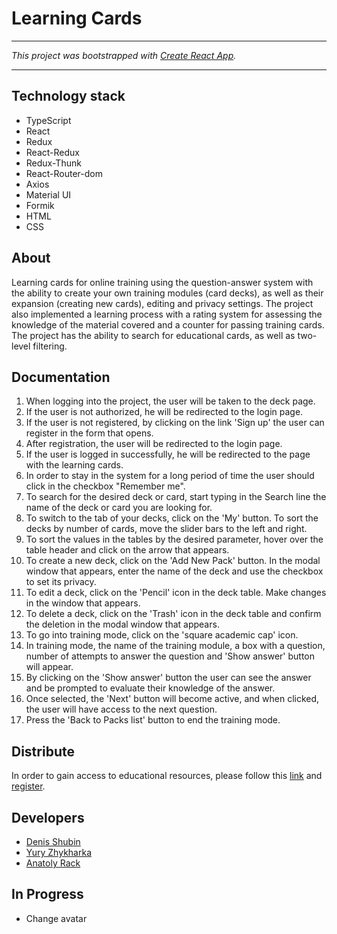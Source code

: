 # Learning Cards
___
*This project was bootstrapped with [Create React App](https://github.com/facebook/create-react-app).*
___
## Technology stack
* TypeScript
* React
* Redux
* React-Redux
* Redux-Thunk
* React-Router-dom
* Axios
* Material UI
* Formik
* HTML
* CSS

## About
Learning cards for online training  using the question-answer system
with the ability to create your own training modules (card decks),
as well as their expansion (creating new cards), editing and privacy
settings. The project also implemented a learning process with a rating
system for assessing the knowledge of the material covered and a counter
for passing training cards. The project has the ability to search for
educational cards, as well as two-level filtering.

## Documentation
1. When logging into the project, the user will be taken to the deck page.
2. If the user is not authorized, he will be redirected to the login page.
3. If the user is not registered, by clicking on the link 'Sign up' the user can register in the form that opens.
4. After registration, the user will be redirected to the login page.
5. If the user is logged in successfully, he will be redirected to the page with the learning cards.
6. In order to stay in the system for a long period of time the user should click in the checkbox "Remember me".
7. To search for the desired deck or card, start typing in the Search line the name of the deck or card you are looking for.
8. To switch to the tab of your decks, click on the 'My' button. To sort the decks by number of cards, move the slider bars to the left and right.
9. To sort the values in the tables by the desired parameter, hover over the table header and click on the arrow that appears.
10. To create a new deck, click on the 'Add New Pack' button. In the modal window that appears, enter the name of the deck and use the checkbox to set its privacy.
11. To edit a deck, click on the 'Pencil' icon in the deck table. Make changes in the window that appears.
12. To delete a deck, click on the 'Trash' icon in the deck table and confirm the deletion in the modal window that appears.
13. To go into training mode, click on the 'square academic cap' icon.
14. In training mode, the name of the training module, a box with a question, number of attempts to answer the question and 'Show answer' button will appear.
15. By clicking on the 'Show answer' button the user can see the answer and be prompted to evaluate their knowledge of the answer.
16. Once selected, the 'Next' button will become active, and when clicked, the user will have access to the next question.
17. Press the 'Back to Packs list' button to end the training mode.

## Distribute
In order to gain access to educational resources, please follow this 
[link](https://zouker.github.io/learning-cards/#/login) and [register](https://zouker.github.io/learning-cards/#/register).

## Developers
* [Denis Shubin](https://github.com/Zouker)
* [Yury Zhykharka](https://github.com/YuryHouse)
* [Anatoly Rack](https://github.com/RackAnatoly)

## In Progress
* Change avatar